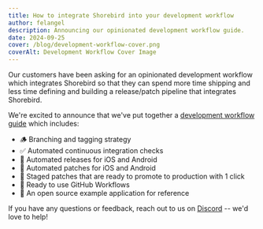 ```yaml
---
title: How to integrate Shorebird into your development workflow
author: felangel
description: Announcing our opinionated development workflow guide.
date: 2024-09-25
cover: /blog/development-workflow-cover.png
coverAlt: Development Workflow Cover Image
---
```


Our customers have been asking for an opinionated development workflow
which integrates Shorebird so that they can spend more time shipping and less
time defining and building a release/patch pipeline that integrates Shorebird.

We're excited to announce that we've put together a [development
workflow guide](https://docs.shorebird.dev/guides/development-workflow) which
includes:

- 🪵 Branching and tagging strategy
- ✅ Automated continuous integration checks
- 🚀 Automated releases for iOS and Android
- 🧩 Automated patches for iOS and Android
- 👀 Staged patches that are ready to promote to production with 1 click
- 🐙 Ready to use GitHub Workflows
- 💙 An open source example application for reference

If you have any questions or feedback, reach out to us on
[Discord](https://discord.gg/shorebird) -- we'd love to help!
